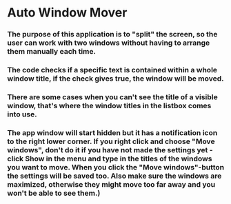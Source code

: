# Auto Window Mover
### The purpose of this application is to "split" the screen, so the user can work with two windows without having to arrange them manually each time.
### The code checks if a specific text is contained within a whole window title, if the check gives true, the window will be moved.
### There are some cases when you can't see the title of a visible window, that's where the window titles in the listbox comes into use.
### The app window will start hidden but it has a notification icon to the right lower corner. If you right click and choose "Move windows", don't do it if you have not made the settings yet - click Show in the menu and type in the titles of the windows you want to move. When you click the "Move windows"-button the settings will be saved too. Also make sure the windows are maximized, otherwise they might move too far away and you won't be able to see them.)